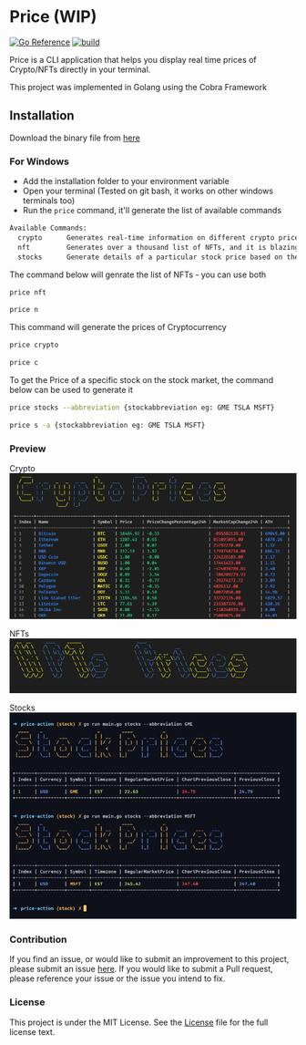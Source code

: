 # Price (WIP)

[![Go Reference](https://pkg.go.dev/badge/github.com/ixxiv/price-action.svg)](https://pkg.go.dev/github.com/ixxiv/price-action)
[![build](https://github.com/ixxiv/price-action/actions/workflows/release.yml/badge.svg)](https://github.com/ixxiv/price-action/actions/workflows/release.yml)

Price is a CLI application that helps you display real time prices of Crypto/NFTs directly in your terminal.

This project was implemented in Golang using the Cobra Framework

## Installation

Download the binary file from [here](https://github.com/ixxiv/price-action/releases)

### For Windows

- Add the installation folder to your environment variable
- Open your terminal (Tested on git bash, it works on other windows terminals too)
- Run the `price` command, it'll generate the list of available commands

```sh
Available Commands:
  crypto      Generates real-time information on different crypto prices 🚀
  nft         Generates over a thousand list of NFTs, and it is blazingly fast
  stocks      Generate details of a particular stock price based on the input given to it
```

The command below will genrate the list of NFTs - you can use both

```sh
price nft
```

```sh
price n
```

This command will generate the prices of Cryptocurrency

```sh
price crypto
```

```sh
price c
```

To get the Price of a specific stock on the stock market, the command below can be used to generate it

```sh
price stocks --abbreviation {stockabbreviation eg: GME TSLA MSFT}
```

```sh
price s -a {stockabbreviation eg: GME TSLA MSFT}
```

### Preview

Crypto
![Alt text](/image/crypto.png)

NFTs
![Alt text](/image/nfts.png)

Stocks
![Alt test](/image/stocks.png)

### Contribution

If you find an issue, or would like to submit an improvement to this project, please submit an issue [here](https://github.com/ixxiv/price-action/issues). If you would like to submit a Pull request, please reference your issue or the issue you intend to fix.

### License

This project is under the MIT License. See the [License](LICENSE) file for the full license text.
